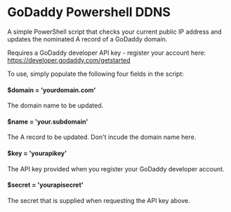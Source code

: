 # GoDaddy Powershell DDNS

A simple PowerShell script that checks your current public IP address and updates the nominated A record of a GoDaddy domain.

Requires a GoDaddy developer API key - register your account here: https://developer.godaddy.com/getstarted

To use, simply populate the following four fields in the script:

#### $domain = 'yourdomain.com'
The domain name to be updated.

#### $name = 'your.subdomain'
The A record to be updated.  Don't incude the domain name here.

#### $key = 'yourapikey'
The API key provided when you register your GoDaddy developer account.

#### $secret = 'yourapisecret'
The secret that is supplied when requesting the API key above.



